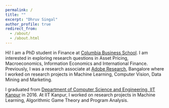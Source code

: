```yaml
---
permalink: /
title: ""
excerpt: "Dhruv Singal"
author_profile: true
redirect_from: 
  - /about/
  - /about.html
---
```


Hi! I am a PhD student in Finance at [Columbia Business School](https://home.gsb.columbia.edu). I am interested in exploring research questions in Asset Pricing, Macroeconomics, Information Economics and International Finance. Previously, I was a research associate at [Adobe Research](https://research.adobe.com), Bangalore where I worked on research projects in Machine Learning, Computer Vision, Data Mining and Marketing.

I graduated from [Department of Computer Science and Engineering, IIT Kanpur](https://www.cse.iitk.ac.in) in 2016. At IIT Kanpur, I worked on research projects in Machine Learning, Algorithmic Game Theory and Program Analysis. 
